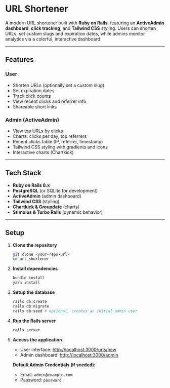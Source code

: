 # URL Shortener

A modern URL shortener built with **Ruby on Rails**, featuring an **ActiveAdmin dashboard**, **click tracking**, and **Tailwind CSS** styling. Users can shorten URLs, set custom slugs and expiration dates, while admins monitor analytics via a colorful, interactive dashboard.

---

## Features

### User
- Shorten URLs (optionally set a custom slug)
- Set expiration dates
- Track click counts
- View recent clicks and referrer info
- Shareable short links

### Admin (ActiveAdmin)
- View top URLs by clicks
- Charts: clicks per day, top referrers
- Recent clicks table (IP, referrer, timestamp)
- Tailwind CSS styling with gradients and icons
- Interactive charts (Chartkick)

---

## Tech Stack

- **Ruby on Rails 8.x**
- **PostgreSQL** (or SQLite for development)
- **ActiveAdmin** (admin dashboard)
- **Tailwind CSS** (styling)
- **Chartkick & Groupdate** (charts)
- **Stimulus & Turbo Rails** (dynamic behavior)

---

## Setup

1. **Clone the repository**
    ```bash
    git clone <your-repo-url>
    cd url_shortener
    ```

2. **Install dependencies**
    ```bash
    bundle install
    yarn install
    ```

3. **Setup the database**
    ```bash
    rails db:create
    rails db:migrate
    rails db:seed # optional, creates an initial admin user
    ```

4. **Run the Rails server**
    ```bash
    rails server
    ```

5. **Access the application**
    - User interface: [http://localhost:3000/urls/new](http://localhost:3000/urls/new)
    - Admin dashboard: [http://localhost:3000/admin](http://localhost:3000/admin)

    **Default Admin Credentials (if seeded):**
    - Email: `admin@example.com`
    - Password: `password`

